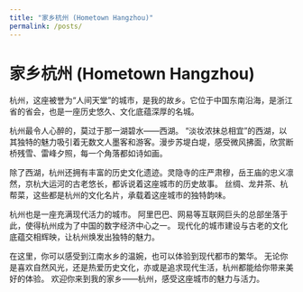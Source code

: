 ```yaml
---
title: "家乡杭州 (Hometown Hangzhou)"
permalink: /posts/
---
```


# 家乡杭州 (Hometown Hangzhou)

杭州，这座被誉为“人间天堂”的城市，是我的故乡。它位于中国东南沿海，是浙江省的省会，也是一座历史悠久、文化底蕴深厚的名城。

杭州最令人心醉的，莫过于那一湖碧水——西湖。  “淡妆浓抹总相宜”的西湖，以其独特的魅力吸引着无数文人墨客和游客。漫步苏堤白堤，感受微风拂面，欣赏断桥残雪、雷峰夕照，每一个角落都如诗如画。

除了西湖，杭州还拥有丰富的历史文化遗迹。灵隐寺的庄严肃穆，岳王庙的忠义凛然，京杭大运河的古老悠长，都诉说着这座城市的历史故事。  丝绸、龙井茶、杭帮菜，这些都是杭州的文化名片，承载着这座城市的独特韵味。

杭州也是一座充满现代活力的城市。  阿里巴巴、网易等互联网巨头的总部坐落于此，使得杭州成为了中国的数字经济中心之一。  现代化的城市建设与古老的文化底蕴交相辉映，让杭州焕发出独特的魅力。

在这里，你可以感受到江南水乡的温婉，也可以体验到现代都市的繁华。  无论你是喜欢自然风光，还是热爱历史文化，亦或是追求现代生活，杭州都能给你带来美好的体验。  欢迎你来到我的家乡——杭州，感受这座城市的魅力与活力。
